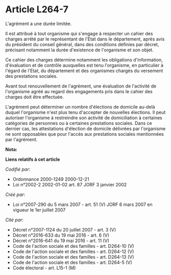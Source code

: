 # Article L264-7

L'agrément a une durée limitée.

Il est attribué à tout organisme qui s'engage à respecter un cahier des charges arrêté par le représentant de l'Etat dans le
département, après avis du président du conseil général, dans des conditions définies par décret, précisant notamment la
durée d'existence de l'organisme et son objet.

Ce cahier des charges détermine notamment les obligations d'information, d'évaluation et de contrôle auxquelles est tenu
l'organisme, en particulier à l'égard de l'Etat, du département et des organismes chargés du versement des prestations
sociales.

Avant tout renouvellement de l'agrément, une évaluation de l'activité de l'organisme agréé au regard des engagements pris
dans le cahier des charges doit être effectuée.

L'agrément peut déterminer un nombre d'élections de domicile au-delà duquel l'organisme n'est plus tenu d'accepter de
nouvelles élections. Il peut autoriser l'organisme à restreindre son activité de domiciliation à certaines catégories de
personnes ou à certaines prestations sociales. Dans ce dernier cas, les attestations d'élection de domicile délivrées par
l'organisme ne sont opposables que pour l'accès aux prestations sociales mentionnées par l'agrément.

**Nota:**



**Liens relatifs à cet article**

_Codifié par_:

  - Ordonnance 2000-1249 2000-12-21
  - Loi n°2002-2 2002-01-02 art. 87 JORF 3 janvier 2002

_Créé par_:

  - Loi n°2007-290 du 5 mars 2007 - art. 51 (V) JORF 6 mars 2007 en vigueur le 1er juillet 2007

_Cité par_:

  - Décret n°2007-1124 du 20 juillet 2007 - art. 3 (V)
  - Décret n°2016-633 du 19 mai 2016 - art. 6 (V)
  - Décret n°2016-641 du 19 mai 2016 - art. 11 (V)
  - Code de l'action sociale et des familles - art. D264-10 (V)
  - Code de l'action sociale et des familles - art. D264-12 (V)
  - Code de l'action sociale et des familles - art. D264-13 (V)
  - Code de l'action sociale et des familles - art. D264-5 (V)
  - Code électoral - art. L15-1 (M)

